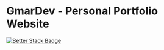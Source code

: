 # GmarDev - Personal Portfolio Website

[![Better Stack Badge](https://uptime.betterstack.com/status-badges/v1/monitor/1olr4.svg)](https://uptime.betterstack.com/?utm_source=status_badge)
